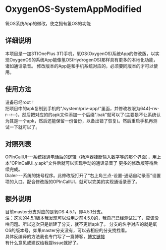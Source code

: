 # OxygenOS-SystemAppModified
氧OS系统App的微改，使之拥有氢OS的功能  

## 详细说明
本项目是一加3T(OnePlus 3T)手机，氧OS(OxygenOS)系统App的修改版，以实现OxygenOS的系统App能像氢OS(HydrogenOS)那样具有更多的本地化功能，诸如通话录音。 
修改版本的App是和手机系统对应的，必须要同版本的才可以使用。 

## 使用方法  
设备已经root！  
把项目中的apk复制到手机的"/system/priv-app/"里面，并修改权限为644(-rw-r--r--)，然后把对应的的apk文件添加一个后缀".bak"就可以了(主要是不让系统认为其是一个apk，然后还能保留一份备份，以备出错了恢复)。然后重启手机再测试一下就可以了。  

## 对照列表  
OPInCallUI---系统拨通电话后的逻辑（扬声器挂断输入数字等的那个界面），用上本"OPInCallUI_y.apk"文件后就可以实现手动的通话录音了
更多的修改版等待后续完成。  
Dialer---系统的拨号程序。此修改版打开了“右上角三点-设置-通话自动录音”设置项的入口。配合修改版的OPInCallUI，就可以完美的实现通话录音了。

## 额外说明  
目前master分支对应的是氧OS 4.5.1，即4.5.1分支。  
注：这次的4.5.1版本我发现可以沿用之前4.5.0的，我自己已经测试过了，应该没啥问题。所以这次只是新建了分支，就不更新apk了。
分支的名字对应的就是氧OS的版本号，如果master分支没有，可以去相应的分支找找看。  
具体反编译的方法我也专门写了一篇博客，[博文链接](http://www.cnblogs.com/ysk-china/p/7162203.html)  
有什么意见或建议给我提issue就好了。